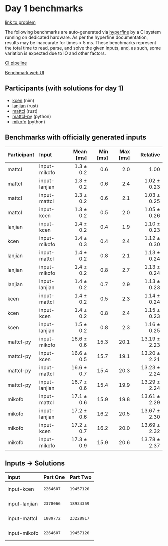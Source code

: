 # Day 1 benchmarks

[link to problem](https://adventofcode.com/2024/day/1)

The following benchmarks are auto-generated via
[hyperfine](https://github.com/sharkdp/hyperfine) by a CI system running on
dedicated hardware. As per the hyperfine documentation, results may be
inaccurate for times < 5 ms. These benchmarks represent the total time to read,
parse, and solve the given inputs, and, as such, some variation is expected due
to IO and other factors.

[CI pipeline](http://ci.papercode.net:8080/teams/main/pipelines/aoc2024)

[Benchmark web UI](https://aoc.ancalagon.black)


## Participants (with solutions for day 1)

- [kcen](https://github.com/kcen/aoc2024) (nim)
- [lanjian](https://github.com/lanjian/aoc-2024) (rust)
- [mattcl](https://github.com/mattcl/aoc2024) (rust)
- [mattcl-py](https://github.com/mattcl/aoc2024-py) (python)
- [mikofo](https://github.com/mikofo/aoc2024) (python)


## Benchmarks with officially generated inputs

| Participant | Input | Mean [ms] | Min [ms] | Max [ms] | Relative |
|:---|:---|---:|---:|---:|---:|
| mattcl | input-mikofo | 1.3 ± 0.2 | 0.6 | 2.0 | 1.00 |
| mattcl | input-lanjian | 1.3 ± 0.2 | 0.6 | 2.4 | 1.02 ± 0.23 |
| mattcl | input-mattcl | 1.3 ± 0.2 | 0.6 | 2.1 | 1.03 ± 0.25 |
| mattcl | input-kcen | 1.3 ± 0.2 | 0.5 | 2.0 | 1.05 ± 0.26 |
| lanjian | input-kcen | 1.4 ± 0.2 | 0.4 | 1.9 | 1.10 ± 0.23 |
| kcen | input-mikofo | 1.4 ± 0.3 | 0.4 | 2.4 | 1.12 ± 0.30 |
| lanjian | input-mattcl | 1.4 ± 0.2 | 0.8 | 2.1 | 1.13 ± 0.24 |
| lanjian | input-mikofo | 1.4 ± 0.2 | 0.8 | 2.7 | 1.13 ± 0.24 |
| lanjian | input-lanjian | 1.4 ± 0.2 | 0.7 | 2.9 | 1.13 ± 0.23 |
| kcen | input-mattcl | 1.4 ± 0.2 | 0.5 | 2.3 | 1.14 ± 0.24 |
| kcen | input-kcen | 1.4 ± 0.2 | 0.8 | 2.4 | 1.15 ± 0.23 |
| kcen | input-lanjian | 1.5 ± 0.2 | 0.8 | 2.3 | 1.16 ± 0.25 |
| mattcl-py | input-mikofo | 16.6 ± 0.6 | 15.3 | 20.1 | 13.19 ± 2.23 |
| mattcl-py | input-kcen | 16.6 ± 0.5 | 15.7 | 19.1 | 13.20 ± 2.21 |
| mattcl-py | input-mattcl | 16.6 ± 0.7 | 15.4 | 20.3 | 13.23 ± 2.24 |
| mattcl-py | input-lanjian | 16.7 ± 0.6 | 15.4 | 19.9 | 13.29 ± 2.24 |
| mikofo | input-mattcl | 17.1 ± 0.6 | 15.9 | 19.8 | 13.61 ± 2.29 |
| mikofo | input-lanjian | 17.2 ± 0.6 | 16.2 | 20.5 | 13.67 ± 2.30 |
| mikofo | input-kcen | 17.2 ± 0.7 | 16.2 | 20.0 | 13.69 ± 2.32 |
| mikofo | input-mikofo | 17.3 ± 0.9 | 15.9 | 20.6 | 13.78 ± 2.37 |


## Inputs -> Solutions

| Input | Part One | Part Two |
|:---|:---|:---|
|input-kcen|<pre>2264607</pre>|<pre>19457120</pre>|
|input-lanjian|<pre>2378066</pre>|<pre>18934359</pre>|
|input-mattcl|<pre>1889772</pre>|<pre>23228917</pre>|
|input-mikofo|<pre>2264607</pre>|<pre>19457120</pre>|
